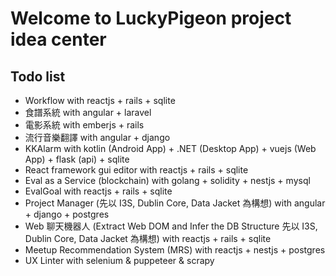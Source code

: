 # Welcome to LuckyPigeon project idea center
## Todo list
* Workflow with reactjs + rails + sqlite
* 食譜系統 with angular + laravel
* 電影系統 with emberjs + rails
* 流行音樂翻譯 with angular + django
* KKAlarm with kotlin (Android App) + .NET (Desktop App) + vuejs (Web App) + flask (api) + sqlite
* React framework gui editor with reactjs + rails + sqlite
* Eval as a Service (blockchain) with golang + solidity + nestjs + mysql
* EvalGoal with reactjs + rails + sqlite
* Project Manager (先以 I3S, Dublin Core, Data Jacket 為構想) with angular + django + postgres
* Web 聊天機器人 (Extract Web DOM and Infer the DB Structure 先以 I3S, Dublin Core, Data Jacket 為構想) with reactjs + rails + sqlite
* Meetup Recommendation System (MRS) with reactjs + nestjs + postgres
* UX Linter with selenium & puppeteer & scrapy
